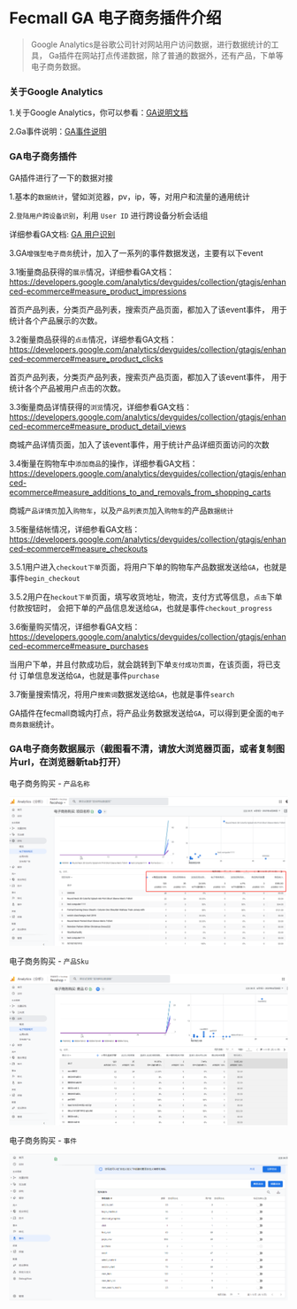 Fecmall GA 电子商务插件介绍
=================

> Google Analytics是谷歌公司针对网站用户访问数据，进行数据统计的工具，
Ga插件在网站打点传递数据，除了普通的数据外，还有产品，下单等电子商务数据。


### 关于Google Analytics

1.关于Google Analytics，你可以参看：[GA说明文档](https://developers.google.com/analytics/devguides/collection/gtagjs)

2.Ga事件说明：[GA事件说明](https://developers.google.com/gtagjs/reference/event)



### GA电子商务插件


GA插件进行了一下的数据对接

1.基本的`数据统计`，譬如浏览器，pv，ip，等，对用户和流量的通用统计

2.`登陆用户跨设备识别`，利用 `User ID` 进行跨设备分析会话组

详细参看GA文档: [GA 用户识别](https://developers.google.com/analytics/devguides/collection/gtagjs/cookies-user-id#set_user_id)

3.GA`增强型电子商务`统计，加入了一系列的事件数据发送，主要有以下event

3.1衡量商品获得的`展示`情况，详细参看GA文档：https://developers.google.com/analytics/devguides/collection/gtagjs/enhanced-ecommerce#measure_product_impressions

首页产品列表，分类页产品列表，搜索页产品页面，都加入了该event事件，
用于统计各个产品展示的次数。

3.2衡量商品获得的`点击`情况，详细参看GA文档：https://developers.google.com/analytics/devguides/collection/gtagjs/enhanced-ecommerce#measure_product_clicks

首页产品列表，分类页产品列表，搜索页产品页面，都加入了该event事件，
用于统计各个产品被用户点击的次数。

3.3衡量商品详情获得的`浏览`情况，详细参看GA文档：https://developers.google.com/analytics/devguides/collection/gtagjs/enhanced-ecommerce#measure_product_detail_views

商城产品详情页面，加入了该event事件，用于统计产品详细页面访问的次数

3.4衡量在购物车中`添加商品`的操作，详细参看GA文档：https://developers.google.com/analytics/devguides/collection/gtagjs/enhanced-ecommerce#measure_additions_to_and_removals_from_shopping_carts

商城`产品详情页`加入`购物车`，以及`产品列表页`加入`购物车`的产品`数据统计`

3.5衡量结帐情况，详细参看GA文档：https://developers.google.com/analytics/devguides/collection/gtagjs/enhanced-ecommerce#measure_checkouts

3.5.1用户进入`checkout下单`页面，将用户下单的购物车产品数据发送给`GA`，也就是事件`begin_checkout`

3.5.2用户在`heckout下单`页面，填写收货地址，物流，支付方式等信息，`点击`下单付款按钮时，
会把下单的产品信息发送给`GA`，也就是事件`checkout_progress`

3.6衡量购买情况，详细参看GA文档：https://developers.google.com/analytics/devguides/collection/gtagjs/enhanced-ecommerce#measure_purchases

当用户下单，并且付款成功后，就会跳转到下单`支付成功页面`，在该页面，将已支付
订单信息发送给`GA`，也就是事件`purchase`

3.7衡量搜索情况，将用户`搜索词`数据发送给`GA`，也就是事件`search`

GA插件在fecmall商城内打点，将产品业务数据发送给`GA`，可以得到更全面的`电子商务数据`统计。

### GA电子商务数据展示（截图看不清，请放大浏览器页面，或者复制图片url，在浏览器新tab打开）

电子商务购买 - `产品名称`

![](images/a1111.png)

电子商务购买 - `产品Sku`

![](images/a2222.png)

电子商务购买 - `事件`

![](images/a3333.png)











